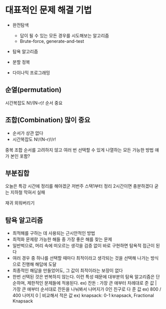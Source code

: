 # 대표적인 문제 해결 기법
- 완전탐색
  - 답이 될 수 있는 모든 경우를 시도해보는 알고리즘
  - Brute-force, generate-and-test

- 탐욕 알고리즘

- 분할 정복

- 다이나믹 프로그래밍

## 순열(permutation)
시간복잡도 N!/(N-r)!
순서 중요
## 조합(Combination) 많이 중요
  - 순서가 상관 없다
  - 시간복잡도 N!/(N-r)!/r!

중복 조합
순서를 고려하지 않고 여러 번 선택할 수 있게 나열하는 모든 가능한 방법
얘가 본인 포함?

## 부분집합
오늘은 특강 시간에 정리를 해야겠군 저번주 스택1부터 정리 2시간이면 충분하겠다 굳
는 지하철 막혀서 실패

재귀 외워버리기

## 탐욕 알고리즘
- 최적해를 구하는 데 사용되는 근시안적인 방법
- 최적화 문제랑 가능한 해들 중 가장 좋은 해를 찾는 문제
- 일반벅으로, 머리 속에 떠오르는 생각을 검증 없이 바로 구현하면 탐욕적 접근이 된다
- 여러 경우 중 하나를 선택할 때마다 최적이라고 생각되는 것을 선택해 나가는 방식으로 진행해 해답에 도달
- 최종적인 해답을 만들었어도, 그 값이 최적이라는 보장이 없다
- 한번 선택된 것은 번복하지 않는다. 이런 특성 때문에 대부분의 탐욕 알고리즘은 단순하며, 제한적인 문제들에 적용된다.
ex) 잔돈 : 가장 큰 애부터 차례대로 준 값 |  
  가장 큰 애부터 순서대로 잔돈을 나눠봐서 나머지가 0인 친구로 다 준 값 ex) 800 / 400 나머지 0 | 비교해서 적은 값
ex) knapsack: 0-1 knapsack, Fractional Knapsack
  
